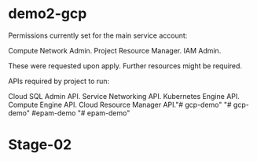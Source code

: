 # demo2-gcp

Permissions currently set for the main service account:

Compute Network Admin.
Project Resource Manager.
IAM Admin.

These were requested upon apply. Further resources might be required.

APIs required by project to run:

Cloud SQL Admin API.
Service Networking API.
Kubernetes Engine API.
Compute Engine API.
Cloud Resource Manager API."# gcp-demo" 
"# gcp-demo" 
#epam-demo
"# epam-demo" 
# Stage-02
